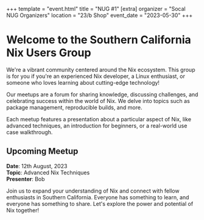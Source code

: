 +++
template = "event.html"
title = "NUG #1"
[extra]
organizer = "Socal NUG Organizers"
location = "23/b Shop"
event_date = "2023-05-30"
+++
# Welcome to the Southern California Nix Users Group

We're a vibrant community centered around the Nix ecosystem. This group is for you if you're an experienced Nix developer, a Linux enthusiast, or someone who loves learning about cutting-edge technology!

Our meetups are a forum for sharing knowledge, discussing challenges, and celebrating success within the world of Nix. We delve into topics such as package management, reproducible builds, and more.

Each meetup features a presentation about a particular aspect of Nix, like advanced techniques, an introduction for beginners, or a real-world use case walkthrough.

## Upcoming Meetup

**Date**: 12th August, 2023  
**Topic**: Advanced Nix Techniques  
**Presenter**: Bob

Join us to expand your understanding of Nix and connect with fellow enthusiasts in Southern California. Everyone has something to learn, and everyone has something to share. Let's explore the power and potential of Nix together!
